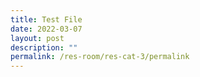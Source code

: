 ```yaml
---
title: Test File
date: 2022-03-07
layout: post
description: ""
permalink: /res-room/res-cat-3/permalink
---
```


